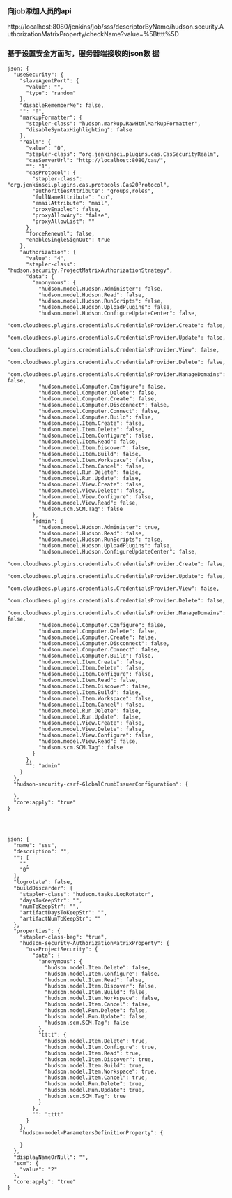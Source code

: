 ### 向job添加人员的api

http://localhost:8080/jenkins/job/sss/descriptorByName/hudson.security.AuthorizationMatrixProperty/checkName?value=%5Btttt%5D

### 基于设置安全方面时，服务器端接收的json数 据


    json: {
      "useSecurity": {
        "slaveAgentPort": {
          "value": "",
          "type": "random"
        },
        "disableRememberMe": false,
        "": "0",
        "markupFormatter": {
          "stapler-class": "hudson.markup.RawHtmlMarkupFormatter",
          "disableSyntaxHighlighting": false
        },
        "realm": {
          "value": "0",
          "stapler-class": "org.jenkinsci.plugins.cas.CasSecurityRealm",
          "casServerUrl": "http://localhost:8080/cas/",
          "": "1",
          "casProtocol": {
            "stapler-class": "org.jenkinsci.plugins.cas.protocols.Cas20Protocol",
            "authoritiesAttribute": "groups,roles",
            "fullNameAttribute": "cn",
            "emailAttribute": "mail",
            "proxyEnabled": false,
            "proxyAllowAny": "false",
            "proxyAllowList": ""
          },
          "forceRenewal": false,
          "enableSingleSignOut": true
        },
        "authorization": {
          "value": "4",
          "stapler-class": "hudson.security.ProjectMatrixAuthorizationStrategy",
          "data": {
            "anonymous": {
              "hudson.model.Hudson.Administer": false,
              "hudson.model.Hudson.Read": false,
              "hudson.model.Hudson.RunScripts": false,
              "hudson.model.Hudson.UploadPlugins": false,
              "hudson.model.Hudson.ConfigureUpdateCenter": false,
              "com.cloudbees.plugins.credentials.CredentialsProvider.Create": false,
              "com.cloudbees.plugins.credentials.CredentialsProvider.Update": false,
              "com.cloudbees.plugins.credentials.CredentialsProvider.View": false,
              "com.cloudbees.plugins.credentials.CredentialsProvider.Delete": false,
              "com.cloudbees.plugins.credentials.CredentialsProvider.ManageDomains": false,
              "hudson.model.Computer.Configure": false,
              "hudson.model.Computer.Delete": false,
              "hudson.model.Computer.Create": false,
              "hudson.model.Computer.Disconnect": false,
              "hudson.model.Computer.Connect": false,
              "hudson.model.Computer.Build": false,
              "hudson.model.Item.Create": false,
              "hudson.model.Item.Delete": false,
              "hudson.model.Item.Configure": false,
              "hudson.model.Item.Read": false,
              "hudson.model.Item.Discover": false,
              "hudson.model.Item.Build": false,
              "hudson.model.Item.Workspace": false,
              "hudson.model.Item.Cancel": false,
              "hudson.model.Run.Delete": false,
              "hudson.model.Run.Update": false,
              "hudson.model.View.Create": false,
              "hudson.model.View.Delete": false,
              "hudson.model.View.Configure": false,
              "hudson.model.View.Read": false,
              "hudson.scm.SCM.Tag": false
            },
            "admin": {
              "hudson.model.Hudson.Administer": true,
              "hudson.model.Hudson.Read": false,
              "hudson.model.Hudson.RunScripts": false,
              "hudson.model.Hudson.UploadPlugins": false,
              "hudson.model.Hudson.ConfigureUpdateCenter": false,
              "com.cloudbees.plugins.credentials.CredentialsProvider.Create": false,
              "com.cloudbees.plugins.credentials.CredentialsProvider.Update": false,
              "com.cloudbees.plugins.credentials.CredentialsProvider.View": false,
              "com.cloudbees.plugins.credentials.CredentialsProvider.Delete": false,
              "com.cloudbees.plugins.credentials.CredentialsProvider.ManageDomains": false,
              "hudson.model.Computer.Configure": false,
              "hudson.model.Computer.Delete": false,
              "hudson.model.Computer.Create": false,
              "hudson.model.Computer.Disconnect": false,
              "hudson.model.Computer.Connect": false,
              "hudson.model.Computer.Build": false,
              "hudson.model.Item.Create": false,
              "hudson.model.Item.Delete": false,
              "hudson.model.Item.Configure": false,
              "hudson.model.Item.Read": false,
              "hudson.model.Item.Discover": false,
              "hudson.model.Item.Build": false,
              "hudson.model.Item.Workspace": false,
              "hudson.model.Item.Cancel": false,
              "hudson.model.Run.Delete": false,
              "hudson.model.Run.Update": false,
              "hudson.model.View.Create": false,
              "hudson.model.View.Delete": false,
              "hudson.model.View.Configure": false,
              "hudson.model.View.Read": false,
              "hudson.scm.SCM.Tag": false
            }
          },
          "": "admin"
        }
      },
      "hudson-security-csrf-GlobalCrumbIssuerConfiguration": {

      },
      "core:apply": "true"
    }




    json: {
      "name": "sss",
      "description": "",
      "": [
        "",
        "0"
      ],
      "logrotate": false,
      "buildDiscarder": {
        "stapler-class": "hudson.tasks.LogRotator",
        "daysToKeepStr": "",
        "numToKeepStr": "",
        "artifactDaysToKeepStr": "",
        "artifactNumToKeepStr": ""
      },
      "properties": {
        "stapler-class-bag": "true",
        "hudson-security-AuthorizationMatrixProperty": {
          "useProjectSecurity": {
            "data": {
              "anonymous": {
                "hudson.model.Item.Delete": false,
                "hudson.model.Item.Configure": false,
                "hudson.model.Item.Read": false,
                "hudson.model.Item.Discover": false,
                "hudson.model.Item.Build": false,
                "hudson.model.Item.Workspace": false,
                "hudson.model.Item.Cancel": false,
                "hudson.model.Run.Delete": false,
                "hudson.model.Run.Update": false,
                "hudson.scm.SCM.Tag": false
              },
              "tttt": {
                "hudson.model.Item.Delete": true,
                "hudson.model.Item.Configure": true,
                "hudson.model.Item.Read": true,
                "hudson.model.Item.Discover": true,
                "hudson.model.Item.Build": true,
                "hudson.model.Item.Workspace": true,
                "hudson.model.Item.Cancel": true,
                "hudson.model.Run.Delete": true,
                "hudson.model.Run.Update": true,
                "hudson.scm.SCM.Tag": true
              }
            },
            "": "tttt"
          }
        },
        "hudson-model-ParametersDefinitionProperty": {

        }
      },
      "displayNameOrNull": "",
      "scm": {
        "value": "2"
      },
      "core:apply": "true"
    }